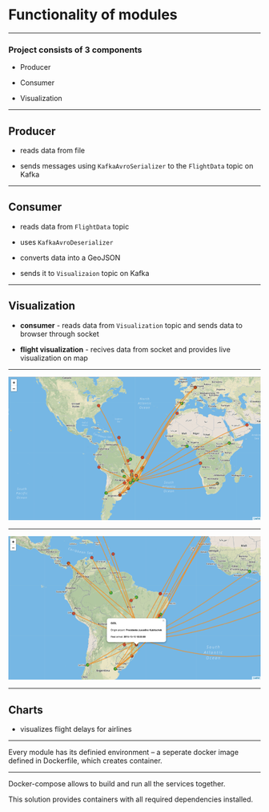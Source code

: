 # Functionality of modules

-----------

### Project consists of 3 components

* Producer

* Consumer

* Visualization

-----------

## Producer

* reads data from file

* sends messages using `KafkaAvroSerializer` 
to the `FlightData` topic on Kafka

-----------

## Consumer

* reads data from `FlightData` topic

* uses `KafkaAvroDeserializer`

* converts data into a GeoJSON

* sends it to `Visualizaion` topic on Kafka

-----------

## Visualization

* **consumer** - reads data from `Visualization` topic
 and sends data to browser through socket
   
* **flight visualization** - recives data from socket
 and provides live visualization on map

-----------

![flights map](image/map_screen.png)

-----------

![flights details](image/map_details_screen.png)

-----------

## Charts 

* visualizes flight delays for airlines

-----------

Every module has its definied environment – a seperate docker image defined in Dockerfile, which creates container. 

-----------

Docker-compose allows to build and run all the services together.

This solution provides containers with all required dependencies installed.
